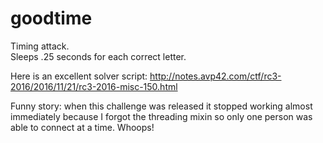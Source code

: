 goodtime
========
Timing attack.  
Sleeps .25 seconds for each correct letter.  

Here is an excellent solver script: http://notes.avp42.com/ctf/rc3-2016/2016/11/21/rc3-2016-misc-150.html

Funny story: when this challenge was released it stopped working almost immediately because I forgot the threading mixin so only one person was able to connect at a time. Whoops!
